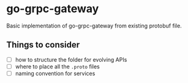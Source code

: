 # go-grpc-gateway

Basic implementation of go-grpc-gateway from existing protobuf file.


## Things to consider

- [ ] how to structure the folder for evolving APIs
- [ ] where to place all the `.proto` files
- [ ] naming convention for services
